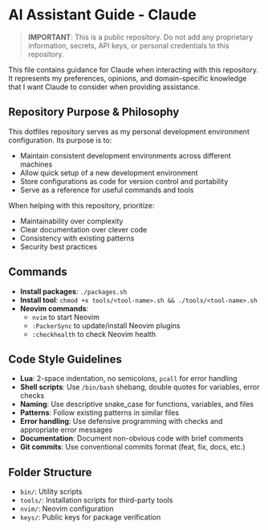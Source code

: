 # AI Assistant Guide - Claude

> **IMPORTANT**: This is a public repository. Do not add any proprietary information, secrets, API keys, or personal credentials to this repository.

This file contains guidance for Claude when interacting with this repository. It represents my preferences, opinions, and domain-specific knowledge that I want Claude to consider when providing assistance.

## Repository Purpose & Philosophy

This dotfiles repository serves as my personal development environment configuration. Its purpose is to:
- Maintain consistent development environments across different machines
- Allow quick setup of a new development environment
- Store configurations as code for version control and portability
- Serve as a reference for useful commands and tools

When helping with this repository, prioritize:
- Maintainability over complexity
- Clear documentation over clever code
- Consistency with existing patterns
- Security best practices

## Commands
- **Install packages**: `./packages.sh`
- **Install tool**: `chmod +x tools/<tool-name>.sh && ./tools/<tool-name>.sh`
- **Neovim commands**:
  - `nvim` to start Neovim
  - `:PackerSync` to update/install Neovim plugins
  - `:checkhealth` to check Neovim health

## Code Style Guidelines
- **Lua**: 2-space indentation, no semicolons, `pcall` for error handling
- **Shell scripts**: Use `/bin/bash` shebang, double quotes for variables, error checks
- **Naming**: Use descriptive snake_case for functions, variables, and files
- **Patterns**: Follow existing patterns in similar files
- **Error handling**: Use defensive programming with checks and appropriate error messages
- **Documentation**: Document non-obvious code with brief comments
- **Git commits**: Use conventional commits format (feat, fix, docs, etc.)

## Folder Structure
- `bin/`: Utility scripts
- `tools/`: Installation scripts for third-party tools
- `nvim/`: Neovim configuration
- `keys/`: Public keys for package verification